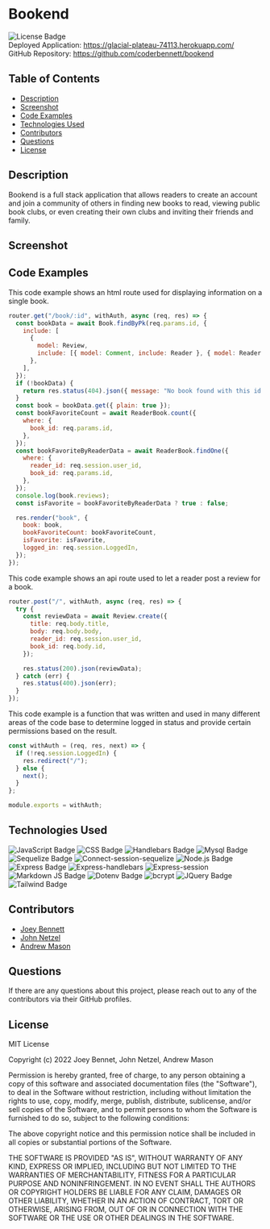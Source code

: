 # Bookend

![License Badge](https://img.shields.io/badge/License-MIT-blue)  
Deployed Application: https://glacial-plateau-74113.herokuapp.com/  
GitHub Repository: https://github.com/coderbennett/bookend

## Table of Contents

- [Description](#description)
- [Screenshot](#screenshot)
- [Code Examples](#code-examples)
- [Technologies Used](#technologies-used)
- [Contributors](#contributors)
- [Questions](#questions)
- [License](#license)

## Description

Bookend is a full stack application that allows readers to create an account and join a community of others in finding new books to read, viewing public book clubs, or even creating their own clubs and inviting their friends and family.

## Screenshot

## Code Examples

This code example shows an html route used for displaying information on a single book.

```js
router.get("/book/:id", withAuth, async (req, res) => {
  const bookData = await Book.findByPk(req.params.id, {
    include: [
      {
        model: Review,
        include: [{ model: Comment, include: Reader }, { model: Reader }],
      },
    ],
  });
  if (!bookData) {
    return res.status(404).json({ message: "No book found with this id." });
  }
  const book = bookData.get({ plain: true });
  const bookFavoriteCount = await ReaderBook.count({
    where: {
      book_id: req.params.id,
    },
  });
  const bookFavoriteByReaderData = await ReaderBook.findOne({
    where: {
      reader_id: req.session.user_id,
      book_id: req.params.id,
    },
  });
  console.log(book.reviews);
  const isFavorite = bookFavoriteByReaderData ? true : false;

  res.render("book", {
    book: book,
    bookFavoriteCount: bookFavoriteCount,
    isFavorite: isFavorite,
    logged_in: req.session.LoggedIn,
  });
});
```

This code example shows an api route used to let a reader post a review for a book.

```js
router.post("/", withAuth, async (req, res) => {
  try {
    const reviewData = await Review.create({
      title: req.body.title,
      body: req.body.body,
      reader_id: req.session.user_id,
      book_id: req.body.id,
    });

    res.status(200).json(reviewData);
  } catch (err) {
    res.status(400).json(err);
  }
});
```

This code example is a function that was written and used in many different areas of the code base to determine logged in status and provide certain permissions based on the result.

```js
const withAuth = (req, res, next) => {
  if (!req.session.LoggedIn) {
    res.redirect("/");
  } else {
    next();
  }
};

module.exports = withAuth;
```

## Technologies Used

![JavaScript Badge](https://img.shields.io/badge/Language-JavaScript-yellow)
![CSS Badge](https://img.shields.io/badge/Language-CSS-blue)
![Handlebars Badge](https://img.shields.io/badge/Language-Handlebars-orange)
![Mysql Badge](https://img.shields.io/badge/Database-MySql-informational)
![Sequelize Badge](https://img.shields.io/badge/NPM-Sequelize-important)
![Connect-session-sequelize](https://img.shields.io/badge/NPM-connect--session--sequelize-brightgreen)
![Node.js Badge](https://img.shields.io/badge/Environment-Node.js-red)
![Express Badge](https://img.shields.io/badge/NPM-Express.js-green)
![Express-handlebars](https://img.shields.io/badge/NPM-express--handlebars-yellowgreen)
![Express-session](https://img.shields.io/badge/NPM-express--session-ff69b4)
![Markdown JS Badge](https://img.shields.io/badge/NPM-Markdown%20js-yellow)
![Dotenv Badge](https://img.shields.io/badge/NPM-dotenv-blueviolet)
![bcrypt](https://img.shields.io/badge/NPM-bcrypt-9cf)
![JQuery Badge](https://img.shields.io/badge/UI-JQuery%20UI-important)
![Tailwind Badge](https://img.shields.io/badge/CSS-Tailwind-blue)

## Contributors

- [Joey Bennett](https://github.com/coderbennett)
- [John Netzel](https://github.com/CommieDog)
- [Andrew Mason](https://github.com/atmason90)

## Questions

If there are any questions about this project, please reach out to any of the contributors via their GitHub profiles.

## License

MIT License

Copyright (c) 2022 Joey Bennet, John Netzel, Andrew Mason

Permission is hereby granted, free of charge, to any person obtaining a copy of this software and associated documentation files (the "Software"), to deal in the Software without restriction, including without limitation the rights to use, copy, modify, merge, publish, distribute, sublicense, and/or sell copies of the Software, and to permit persons to whom the Software is furnished to do so, subject to the following conditions:

The above copyright notice and this permission notice shall be included in all copies or substantial portions of the Software.

THE SOFTWARE IS PROVIDED "AS IS", WITHOUT WARRANTY OF ANY KIND, EXPRESS OR IMPLIED, INCLUDING BUT NOT LIMITED TO THE WARRANTIES OF MERCHANTABILITY, FITNESS FOR A PARTICULAR PURPOSE AND NONINFRINGEMENT. IN NO EVENT SHALL THE AUTHORS OR COPYRIGHT HOLDERS BE LIABLE FOR ANY CLAIM, DAMAGES OR OTHER LIABILITY, WHETHER IN AN ACTION OF CONTRACT, TORT OR OTHERWISE, ARISING FROM, OUT OF OR IN CONNECTION WITH THE SOFTWARE OR THE USE OR OTHER DEALINGS IN THE SOFTWARE.
